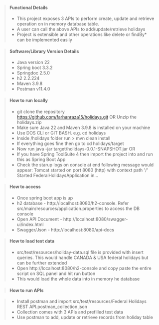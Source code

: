 > #### Functional Details
>
> - This project exposes 3 APIs to perform create, update and retrieve operation on in memory database table.
> - A user can call the above APIs to add/update/retrieve holidays
> - Project is extensible and other operations like delete or findBy* can be implemented easily

> #### Software/Library Version Details
>
> - Java version 22
> - Spring boot 3.3.2
> - Springdoc 2.5.0
> - h2 2.2.224
> - Maven 3.9.8
> - Postman v11.4.0

> #### How to run locally
>
> - git clone the repository https://github.com/farhanraza15/holidays.git OR Unzip the holidays.zip
> - Make sure Java 22 and Maven 3.9.8 is installed on your machine
> - Use DOS CLI or GIT BASH. e.g. cd holidays
> - Inside /holidays folder run > mvn clean install
> - If everything goes fine then go to cd holidays/target
> - Now run java -jar target/holidays-0.0.1-SNAPSHOT.jar OR
> - If you have Spring ToolSuite 4 then import the project into and run this as Spring Boot App
> - Check the starup logs on console at end following message would appear:
Tomcat started on port 8080 (http) with context path '/'
Started FederalHolidaysApplication in...

> #### How to access
>
> - Once spring boot app is up
> - h2 database - http://localhost:8080/h2-console. Refer src/main/resources/application.properties to access the DB console
> - Open API Document - http://localhost:8080/swagger-ui/index.html
> - Swagger/Json - http://localhost:8080/api-docs

> #### How to load test data
>
> - src/test/resources/holiday-data.sql file is provided with insert queries. This would handle CANADA & USA federal holidays but can be further extended
> - Open http://localhost:8080/h2-console and copy paste the entire script on SQL panel and hit run button
> - This would load the whole data into in memory he database

> #### How to run APIs

> - Install postman and import src/test/resources/Federal Holidays REST API.postman_collection.json
> - Collection comes with 3 APIs and prefilled test data
> - Use postman to add, update or retrieve records from holiday table

